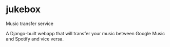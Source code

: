 # jukebox
Music transfer service

A Django-built webapp that will transfer your music between Google Music and Spotify and vice versa.

